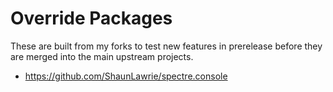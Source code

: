 # Override Packages

These are built from my forks to test new features in prerelease before they are merged into the main upstream projects.

- https://github.com/ShaunLawrie/spectre.console
